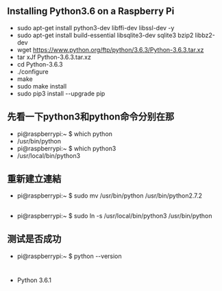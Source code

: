 ## Installing Python3.6 on a Raspberry Pi
* sudo apt-get install python3-dev libffi-dev libssl-dev -y
* sudo apt-get install build-essential libsqlite3-dev sqlite3 bzip2 libbz2-dev
* wget https://www.python.org/ftp/python/3.6.3/Python-3.6.3.tar.xz
* tar xJf Python-3.6.3.tar.xz
* cd Python-3.6.3
* ./configure
* make
* sudo make install
* sudo pip3 install --upgrade pip
## 先看一下python3和python命令分别在那
* pi@raspberrypi:~ $ which python
* /usr/bin/python
* pi@raspberrypi:~ $ which python3
* /usr/local/bin/python3
## 重新建立連結
* pi@raspberrypi:~ $ sudo mv /usr/bin/python /usr/bin/python2.7.2
##
* pi@raspberrypi:~ $ sudo ln -s /usr/local/bin/python3 /usr/bin/python
## 测试是否成功
* pi@raspberrypi:~ $ python --version
#
* Python 3.6.1
